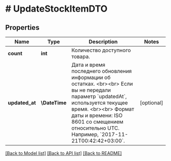 # # UpdateStockItemDTO

## Properties

Name | Type | Description | Notes
------------ | ------------- | ------------- | -------------
**count** | **int** | Количество доступного товара. |
**updated_at** | **\DateTime** | Дата и время последнего обновления информации об остатках. &lt;br&gt;&lt;br&gt; Если вы не передали параметр &#x60;updatedAt&#x60;, используется текущее время. &lt;br&gt;&lt;br&gt; Формат даты и времени: ISO 8601 со смещением относительно UTC. Например, &#x60;2017-11-21T00:42:42+03:00&#x60;. | [optional]

[[Back to Model list]](../../README.md#models) [[Back to API list]](../../README.md#endpoints) [[Back to README]](../../README.md)
